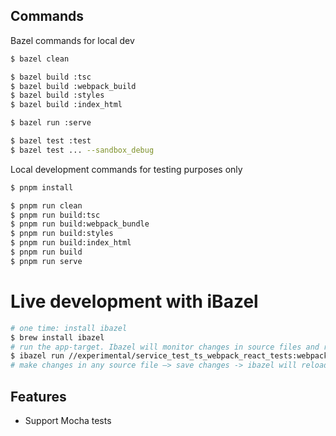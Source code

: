 ## Commands

Bazel commands for local dev
```sh
$ bazel clean

$ bazel build :tsc
$ bazel build :webpack_build
$ bazel build :styles
$ bazel build :index_html

$ bazel run :serve

$ bazel test :test
$ bazel test ... --sandbox_debug
```

Local development commands for testing purposes only
```sh
$ pnpm install

$ pnpm run clean
$ pnpm run build:tsc
$ pnpm run build:webpack_bundle
$ pnpm run build:styles
$ pnpm run build:index_html
$ pnpm run build
$ pnpm run serve
```

# Live development with iBazel
```sh
# one time: install ibazel
$ brew install ibazel
# run the app-target. Ibazel will monitor changes in source files and rebuild the target
$ ibazel run //experimental/service_test_ts_webpack_react_tests:webpack_build.serve --sandbox_debug
# make changes in any source file —> save changes -> ibazel will reload the target
```

## Features

- Support Mocha tests
